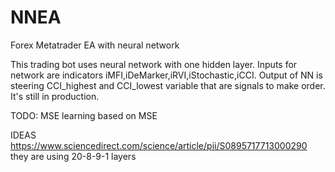 # NNEA
Forex Metatrader EA with neural network

This trading bot uses neural network with one hidden layer. Inputs for network are indicators iMFI,iDeMarker,iRVI,iStochastic,iCCI. Output of NN is steering CCI_highest and CCI_lowest variable that are signals to make order. It's still in production.

TODO:
  MSE
  learning based on MSE
  
IDEAS
  https://www.sciencedirect.com/science/article/pii/S0895717713000290 
  they are using 20-8-9-1 layers
